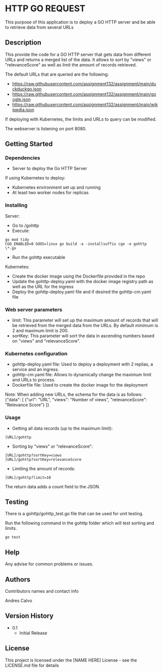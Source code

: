 # HTTP GO REQUEST

This purpose of this application is to deploy a GO HTTP server and be able to retrieve data from several URLs

## Description

This provide the code for a GO HTTP server that gets data from different URLs and returns a merged list of the data.  It allows to sort by "views" or "relevanceScore" as well as limit the amount of records retrieved.

The default URLs that are queried are the following:
* https://raw.githubusercontent.com/assignment132/assignment/main/duckduckgo.json
* https://raw.githubusercontent.com/assignment132/assignment/main/google.json
* https://raw.githubusercontent.com/assignment132/assignment/main/wikipedia.json

If deploying with Kubernetes, the limits and URLs to query can be modified.

The webserver is listening on port 8080.

## Getting Started

### Dependencies

* Server to deploy the Go HTTP Server

If using Kubernetes to deploy:
* Kubernetes environment set up and running
* At least two worker nodes for replicas


### Installing

Server:
* Go to /gohttp
* Execute:
```
go mod tidy
CGO_ENABLED=0 GOOS=linux go build -a -installsuffix cgo -o gohttp \*.go
```
* Run the gohttp executable

Kubernetes:
* Create the docker image using the Dockerfile provided in the repo
* Update the gohttp-deploy.yaml with the docker image registry path as well as the URL for the ingress
* Deploy the gohttp-deploy.yaml file and if desired the gohttp-cm.yaml file

### Web server parameters

* limit: This parameter will set up the maximum amount of records that will be retrieved from the merged data from the URLs.  By default minimum is 2 and maximum limit is 200.
* sortKey: This parameter will sort the data in ascending numbers based on "views" and "relevanceScore".

### Kubernetes configuration

* gohttp-deploy.yaml file: Used to deploy a deployment with 2 replias, a service and an ingress.
* gohttp-cm.yaml file: Allows to dynamically change the maximum limit and URLs to process.
* Dockerfile file: Used to create the docker image for the deployment

Note:
When adding new URLs, the schema for the data is as follows:
{"data": [
  {"url": "URL",
  "views": "Number of views",
  "relevanceScore": "Relevance Score"}
]}

### Usage

* Getting all data records (up to the maximum limit):
```
[URL]/gohttp
```

* Sorting by "views" or "relevanceScore":
```
[URL]/gohttp?sortKey=views
[URL]/gohttp?sortKey=relevanceScore
```

* Limiting the amount of records:
```
[URL]/gohttp?limit=10
```

The return data adds a count field to the JSON.

## Testing

There is a gohttp/gohttp_test.go file that can be used for unit testing.

Run the following command in the gohttp folder which will test sorting and limits.
```
go test
```

## Help

Any advise for common problems or issues.

## Authors

Contributors names and contact info

Andres Calvo

## Version History

* 0.1
    * Initial Release

## License

This project is licensed under the [NAME HERE] License - see the LICENSE.md file for details

